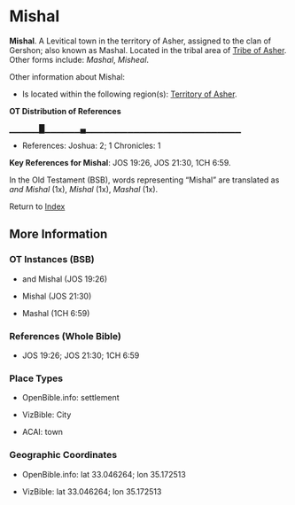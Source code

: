 # Mishal
**Mishal**. 
A Levitical town in the territory of Asher, assigned to the clan of Gershon; also known as Mashal. 
Located in the tribal area of [Tribe of Asher](../../../groups/md/acai/Asher.md). 
Other forms include: 
*Mashal*, *Misheal*. 




Other information about Mishal:


* Is located within the following region(s): 
[Territory of Asher](TerritoryOfAsher.md). 


**OT Distribution of References**

▁▁▁▁▁█▁▁▁▁▁▁▄▁▁▁▁▁▁▁▁▁▁▁▁▁▁▁▁▁▁▁▁▁▁▁▁▁▁
* References: Joshua: 2; 1 Chronicles: 1



**Key References for Mishal**: 
JOS 19:26, JOS 21:30, 1CH 6:59. 


In the Old Testament (BSB), words representing “Mishal” are translated as 
*and Mishal* (1x), *Mishal* (1x), *Mashal* (1x). 




Return to [Index](00-Index.md)

## More Information

### OT Instances (BSB)

* and Mishal (JOS 19:26)

* Mishal (JOS 21:30)

* Mashal (1CH 6:59)



### References (Whole Bible)

* JOS 19:26; JOS 21:30; 1CH 6:59


### Place Types

* OpenBible.info: settlement

* VizBible: City

* ACAI: town



### Geographic Coordinates

* OpenBible.info: lat 33.046264; lon 35.172513

* VizBible: lat 33.046264; lon 35.172513




